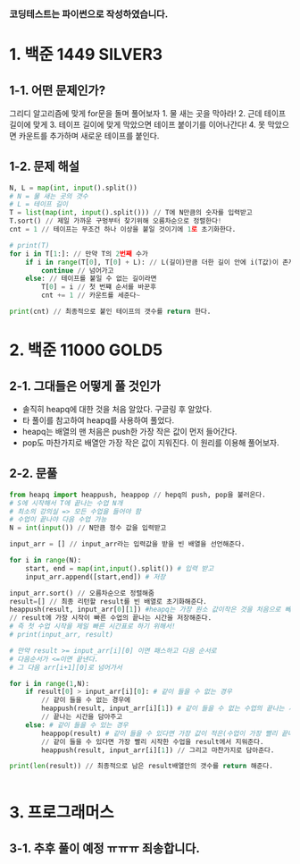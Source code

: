 ### 코딩테스트는 파이썬으로 작성하였습니다.

# 1. 백준 1449 SILVER3

## 1-1. 어떤 문제인가?

그리디 알고리즘에 맞게 for문을 돌며 풀어보자 1. 물 새는 곳을 막아라! 2. 근데 테이프 길이에 맞게 3. 테이프 길이에 맞게 막았으면 테이프 붙이기를 이어나간다! 4. 못 막았으면 카운트를 추가하며 새로운 테이프를 붙인다.

## 1-2. 문제 해설

```python
N, L = map(int, input().split())
# N = 물 새는 곳의 갯수
# L = 테이프 길이
T = list(map(int, input().split())) // T에 N만큼의 숫자를 입력받고
T.sort() // 제일 가까운 구멍부터 찾기위해 오름차순으로 정렬한다!
cnt = 1 // 테이프는 무조건 하나 이상을 붙일 것이기에 1로 초기화한다.

# print(T)
for i in T[1:]: // 만약 T의 2번째 수가
    if i in range(T[0], T[0] + L): // L(길이)만큼 더한 길이 안에 i(T값)이 존재한다면
        continue // 넘어가고
    else: // 테이프를 붙일 수 없는 길이라면
        T[0] = i // 첫 번쨰 순서를 바꾼후
        cnt += 1 // 카운트를 세준다~

print(cnt) // 최종적으로 붙인 테이프의 갯수를 return 한다.
```

# 2. 백준 11000 GOLD5

## 2-1. 그대들은 어떻게 풀 것인가

- 솔직히 heapq에 대한 것을 처음 알았다. 구글링 후 알았다.
- 타 풀이를 참고하여 heapq를 사용하여 풀었다.
- heapq는 배열의 맨 처음은 push한 가장 작은 값이 먼저 들어간다.
- pop도 마찬가지로 배열안 가장 작은 값이 지워진다. 이 원리를 이용해 풀어보자.

## 2-2. 문풀

```python
from heapq import heappush, heappop // hepq의 push, pop을 불러온다.
# S에 시작해서 T에 끝나는 수업 N개
# 최소의 강의실 => 모든 수업을 들어야 함
# 수업이 끝나야 다음 수업 가능
N = int(input()) // N만큼 정수 값을 입력받고

input_arr = [] // input_arr라는 입력값을 받을 빈 배열을 선언해준다.

for i in range(N):
    start, end = map(int,input().split()) # 입력 받고
    input_arr.append([start,end]) # 저장

input_arr.sort() // 오름차순으로 정렬해줌
result=[] // 최종 리턴할 result를 빈 배열로 초기화해준다.
heappush(result, input_arr[0][1]) #heapq는 가장 원소 값이작은 것을 처음으로 빼기 때문에 필요함
// result에 가장 시작이 빠른 수업의 끝나는 시간을 저장해준다.
# 즉 첫 수업 시작을 제일 빠른 시간표로 하기 위해서!
# print(input_arr, result)

# 만약 result >= input_arr[i][0] 이면 패스하고 다음 순서로
# 다음순서가 <=이면 끝낸다.
# 그 다음 arr[i+1][0]로 넘어가서

for i in range(1,N):
    if result[0] > input_arr[i][0]: # 같이 들을 수 없는 경우
        // 같이 들을 수 없는 경우에
        heappush(result, input_arr[i][1]) # 같이 들을 수 없는 수업의 끝나는 시간을 result에 담는다.
        // 끝나는 시간을 담아주고
    else: # 같이 들을 수 있는 경우
        heappop(result) # 같이 들을 수 있다면 가장 값이 적은(수업이 가장 빨리 끝나는)값을 없애준다.
        // 같이 들을 수 있다면 가장 빨리 시작한 수업을 result에서 지워준다.
        heappush(result, input_arr[i][1]) // 그리고 마찬가지로 담아준다.

print(len(result)) // 최종적으로 남은 result배열안의 갯수를 return 해준다.



```

# 3. 프로그래머스

## 3-1. 추후 풀이 예정 ㅠㅠㅠ 죄송합니다.
